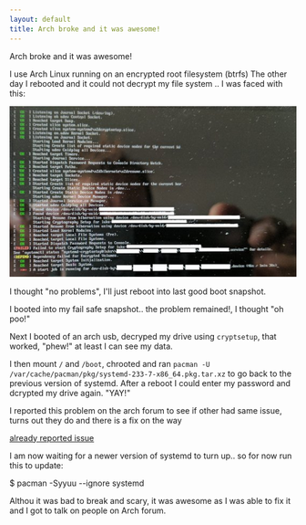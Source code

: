 ```yaml
---
layout: default
title: Arch broke and it was awesome!
---
```

Arch broke and it was awesome!

I use Arch Linux running on an encrypted root filesystem (btrfs)
The other day I rebooted and it could not decrypt my file system .. I was faced with this:

![Broken Arch](/images/broke_arch.jpg)

I thought "no problems", I'll just reboot into last good boot snapshot.

I booted into my fail safe snapshot.. the problem remained!, I thought "oh poo!"

Next I booted of an arch usb, decryped my drive using `cryptsetup`, that worked, "phew!" at least I can see my data.

I then mount `/` and `/boot`, chrooted and ran `pacman -U /var/cache/pacman/pkg/systemd-233-7-x86_64.pkg.tar.xz` to go back to
the previous version of systemd. After a reboot I could enter my password and dcrypted my drive again. "YAY!"

I reported this problem on the arch forum to see if other had same issue, turns out they do and there is a fix on the way

[already reported issue](https://bbs.archlinux.org/viewtopic.php?id=228670)

I am now waiting for a newer version of systemd to turn up.. so for now run this to update:

   $ pacman -Syyuu --ignore systemd

Althou it was bad to break and scary, it was awesome as I was able to fix it and I got to talk on people on Arch forum.

